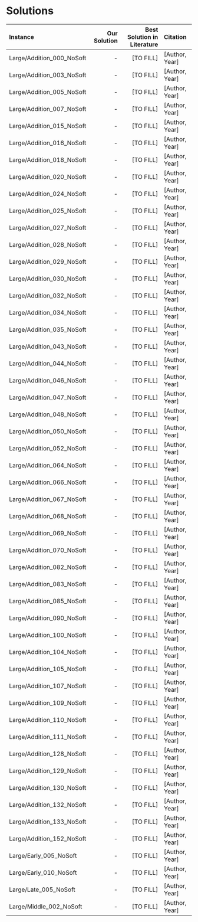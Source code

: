 # Solutions
| Instance                  | Our Solution | Best Solution in Literature | Citation       |
| :------------------------ | -----------: | --------------------------: | :------------- |
| Large/Addition_000_NoSoft |            - |                   [TO FILL] | [Author, Year] |
| Large/Addition_003_NoSoft |            - |                   [TO FILL] | [Author, Year] |
| Large/Addition_005_NoSoft |            - |                   [TO FILL] | [Author, Year] |
| Large/Addition_007_NoSoft |            - |                   [TO FILL] | [Author, Year] |
| Large/Addition_015_NoSoft |            - |                   [TO FILL] | [Author, Year] |
| Large/Addition_016_NoSoft |            - |                   [TO FILL] | [Author, Year] |
| Large/Addition_018_NoSoft |            - |                   [TO FILL] | [Author, Year] |
| Large/Addition_020_NoSoft |            - |                   [TO FILL] | [Author, Year] |
| Large/Addition_024_NoSoft |            - |                   [TO FILL] | [Author, Year] |
| Large/Addition_025_NoSoft |            - |                   [TO FILL] | [Author, Year] |
| Large/Addition_027_NoSoft |            - |                   [TO FILL] | [Author, Year] |
| Large/Addition_028_NoSoft |            - |                   [TO FILL] | [Author, Year] |
| Large/Addition_029_NoSoft |            - |                   [TO FILL] | [Author, Year] |
| Large/Addition_030_NoSoft |            - |                   [TO FILL] | [Author, Year] |
| Large/Addition_032_NoSoft |            - |                   [TO FILL] | [Author, Year] |
| Large/Addition_034_NoSoft |            - |                   [TO FILL] | [Author, Year] |
| Large/Addition_035_NoSoft |            - |                   [TO FILL] | [Author, Year] |
| Large/Addition_043_NoSoft |            - |                   [TO FILL] | [Author, Year] |
| Large/Addition_044_NoSoft |            - |                   [TO FILL] | [Author, Year] |
| Large/Addition_046_NoSoft |            - |                   [TO FILL] | [Author, Year] |
| Large/Addition_047_NoSoft |            - |                   [TO FILL] | [Author, Year] |
| Large/Addition_048_NoSoft |            - |                   [TO FILL] | [Author, Year] |
| Large/Addition_050_NoSoft |            - |                   [TO FILL] | [Author, Year] |
| Large/Addition_052_NoSoft |            - |                   [TO FILL] | [Author, Year] |
| Large/Addition_064_NoSoft |            - |                   [TO FILL] | [Author, Year] |
| Large/Addition_066_NoSoft |            - |                   [TO FILL] | [Author, Year] |
| Large/Addition_067_NoSoft |            - |                   [TO FILL] | [Author, Year] |
| Large/Addition_068_NoSoft |            - |                   [TO FILL] | [Author, Year] |
| Large/Addition_069_NoSoft |            - |                   [TO FILL] | [Author, Year] |
| Large/Addition_070_NoSoft |            - |                   [TO FILL] | [Author, Year] |
| Large/Addition_082_NoSoft |            - |                   [TO FILL] | [Author, Year] |
| Large/Addition_083_NoSoft |            - |                   [TO FILL] | [Author, Year] |
| Large/Addition_085_NoSoft |            - |                   [TO FILL] | [Author, Year] |
| Large/Addition_090_NoSoft |            - |                   [TO FILL] | [Author, Year] |
| Large/Addition_100_NoSoft |            - |                   [TO FILL] | [Author, Year] |
| Large/Addition_104_NoSoft |            - |                   [TO FILL] | [Author, Year] |
| Large/Addition_105_NoSoft |            - |                   [TO FILL] | [Author, Year] |
| Large/Addition_107_NoSoft |            - |                   [TO FILL] | [Author, Year] |
| Large/Addition_109_NoSoft |            - |                   [TO FILL] | [Author, Year] |
| Large/Addition_110_NoSoft |            - |                   [TO FILL] | [Author, Year] |
| Large/Addition_111_NoSoft |            - |                   [TO FILL] | [Author, Year] |
| Large/Addition_128_NoSoft |            - |                   [TO FILL] | [Author, Year] |
| Large/Addition_129_NoSoft |            - |                   [TO FILL] | [Author, Year] |
| Large/Addition_130_NoSoft |            - |                   [TO FILL] | [Author, Year] |
| Large/Addition_132_NoSoft |            - |                   [TO FILL] | [Author, Year] |
| Large/Addition_133_NoSoft |            - |                   [TO FILL] | [Author, Year] |
| Large/Addition_152_NoSoft |            - |                   [TO FILL] | [Author, Year] |
| Large/Early_005_NoSoft    |            - |                   [TO FILL] | [Author, Year] |
| Large/Early_010_NoSoft    |            - |                   [TO FILL] | [Author, Year] |
| Large/Late_005_NoSoft     |            - |                   [TO FILL] | [Author, Year] |
| Large/Middle_002_NoSoft   |            - |                   [TO FILL] | [Author, Year] |
